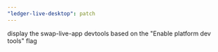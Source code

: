 ```yaml
---
"ledger-live-desktop": patch
---
```


display the swap-live-app devtools based on the "Enable platform dev tools" flag
